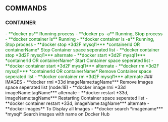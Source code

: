 ## COMMANDS

### CONTAINER
<span style="color:green">
- **docker ps** Running process
- **docker ps -a** Running, Stop process
- **docker container ls** Running
- **docker container ls -a** Running, Stop process
- **docker stop *3d2F mysql1*** *containerId OR containerName* Stop Container space seperated list
- **docker container stop *3d2F mysql1*** alternate
- **docker start *3d2F mysql1*** *containerId OR containerName* Start Container space seperated list
- **docker container start *3d2F mysql1*** alternate
- **docker rm *3d2F mysql1***  *containerId OR containerName* Remove Container space seperated list
- **docker container rm *3d2F mysql1***  alternate
</span>
### IMAGES
- **docker rmi *33d imageName:tagName*** Remove Images space seperated list (node:18)
- **docker image rmi *33d imageName:tagName*** alternate
- **docker restart *33d, imageName:tagName*** Restarting Container space seperated list
- **docker container restart *33d, imageName:tagName*** alternate
- **docker images** To Display all Images
- **docker search *imagename*** *mysql* Search images with name on Docker Hub
